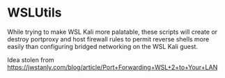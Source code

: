 # WSLUtils

While trying to make WSL Kali more palatable, these scripts will create or destroy portproxy and host firewall rules to permit reverse shells more easily than configuring bridged networking on the WSL Kali guest.

Idea stolen from https://jwstanly.com/blog/article/Port+Forwarding+WSL+2+to+Your+LAN
